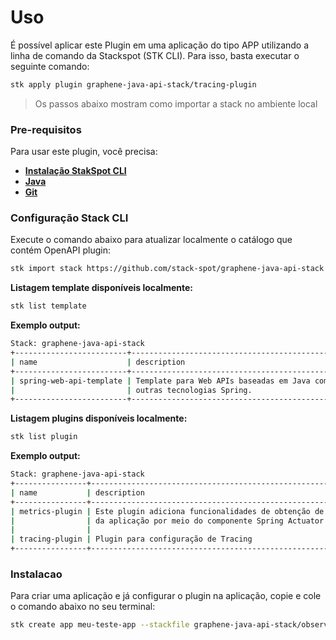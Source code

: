 # Uso

É possível aplicar este Plugin em uma aplicação do tipo APP utilizando a linha de comando da Stackspot (STK CLI). Para isso, basta executar o seguinte comando:
```bash
stk apply plugin graphene-java-api-stack/tracing-plugin
```

> Os passos abaixo mostram como importar a stack no ambiente local

### Pre-requisitos

Para usar este plugin, você precisa:
- [**Instalação StakSpot CLI**](https://docs.stackspot.com/v3.0.0/os-cli/installation/)
- [**Java**](https://openjdk.org/)
- [**Git**](https://git-scm.com/)

### Configuração Stack CLI
Execute o comando abaixo para atualizar localmente o catálogo que contém OpenAPI plugin:
```bash
stk import stack https://github.com/stack-spot/graphene-java-api-stack
```

**Listagem template disponíveis localmente:**
```bash
stk list template
```

**Exemplo output:**
```bash
Stack: graphene-java-api-stack
+-------------------------+-----------------------------------------------------------+------------------+-----------------+
| name                    | description                                               | types            | version(latest) |
+-------------------------+-----------------------------------------------------------+------------------+-----------------+
| spring-web-api-template | Template para Web APIs baseadas em Java com Spring Boot e | ['app-template'] | no release      |
|                         | outras tecnologias Spring.                                |                  |                 |
+-------------------------+-----------------------------------------------------------+------------------+-----------------+
```

**Listagem plugins disponíveis localmente:**
```bash
stk list plugin
```

**Exemplo output:**
```bash
Stack: graphene-java-api-stack
+----------------+--------------------------------------------------------------+---------+-----------------+
| name           | description                                                  | types   | version(latest) |
+----------------+--------------------------------------------------------------+---------+-----------------+
| metrics-plugin | Este plugin adiciona funcionalidades de obtenção de métricas | ['app'] | no release      |
|                | da aplicação por meio do componente Spring Actuator.         |         |                 |
|                |                                                              |         |                 |
| tracing-plugin | Plugin para configuração de Tracing                          | ['app'] | no release      |
+----------------+--------------------------------------------------------------+---------+-----------------+
```

### Instalacao
Para criar uma aplicação e já configurar o plugin na aplicação, copie e cole o comando abaixo no seu terminal:
```bash
stk create app meu-teste-app --stackfile graphene-java-api-stack/observability
```
